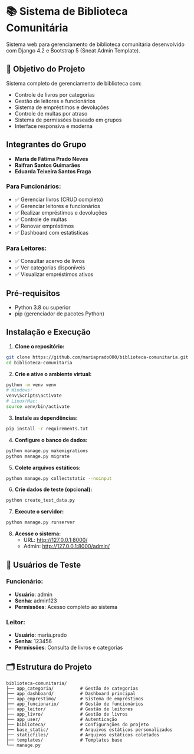 # 📚 Sistema de Biblioteca Comunitária

Sistema web para gerenciamento de biblioteca comunitária desenvolvido com Django 4.2 e Bootstrap 5 (Sneat Admin Template).

## 🎯 Objetivo do Projeto

Sistema completo de gerenciamento de biblioteca com:
- Controle de livros por categorias
- Gestão de leitores e funcionários  
- Sistema de empréstimos e devoluções
- Controle de multas por atraso
- Sistema de permissões baseado em grupos
- Interface responsiva e moderna

## Integrantes do Grupo

- **Maria de Fátima Prado Neves** 
- **Raifran Santos Guimarães** 
- **Eduarda Teixeira Santos Fraga**

### Para Funcionários:
- ✅ Gerenciar livros (CRUD completo)
- ✅ Gerenciar leitores e funcionários
- ✅ Realizar empréstimos e devoluções
- ✅ Controle de multas
- ✅ Renovar empréstimos
- ✅ Dashboard com estatísticas

### Para Leitores:
- ✅ Consultar acervo de livros
- ✅ Ver categorias disponíveis
- ✅ Visualizar empréstimos ativos

## Pré-requisitos

- Python 3.8 ou superior
- pip (gerenciador de pacotes Python)

## Instalação e Execução

1. **Clone o repositório:**
```bash
git clone https://github.com/mariaprado000/biblioteca-comunitaria.git
cd biblioteca-comunitaria
```

2. **Crie e ative o ambiente virtual:**
```bash
python -m venv venv
# Windows:
venv\Scripts\activate
# Linux/Mac:
source venv/bin/activate
```

3. **Instale as dependências:**
```bash
pip install -r requirements.txt
```

4. **Configure o banco de dados:**
```bash
python manage.py makemigrations
python manage.py migrate
```

5. **Colete arquivos estáticos:**
```bash
python manage.py collectstatic --noinput
```

6. **Crie dados de teste (opcional):**
```bash
python create_test_data.py
```

7. **Execute o servidor:**
```bash
python manage.py runserver
```

8. **Acesse o sistema:**
   - URL: http://127.0.0.1:8000/
   - Admin: http://127.0.0.1:8000/admin/

## 👤 Usuários de Teste

### Funcionário:
- **Usuário**: admin
- **Senha**: admin123
- **Permissões**: Acesso completo ao sistema

### Leitor:
- **Usuário**: maria.prado  
- **Senha**: 123456
- **Permissões**: Consulta de livros e categorias

## 🗂️ Estrutura do Projeto

```
biblioteca-comunitaria/
├── app_categoria/          # Gestão de categorias
├── app_dashboard/          # Dashboard principal
├── app_emprestimo/         # Sistema de empréstimos
├── app_funcionario/        # Gestão de funcionários
├── app_leitor/             # Gestão de leitores
├── app_livro/              # Gestão de livros
├── app_user/               # Autenticação
├── biblioteca/             # Configurações do projeto
├── base_static/            # Arquivos estáticos personalizados
├── staticfiles/            # Arquivos estáticos coletados
├── templates/              # Templates base
└── manage.py
```

